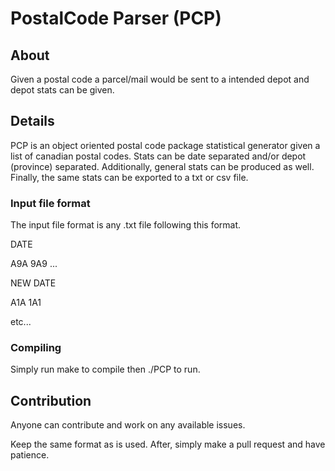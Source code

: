 # PostalCode Parser (PCP)

## About

Given a postal code a parcel/mail would be sent to a intended depot and depot stats can be given.

## Details

PCP is an object oriented postal code package statistical generator given a list of canadian postal codes. Stats can be date separated and/or depot (province) separated. Additionally, general stats can be produced as well. Finally, the same stats can be exported to a txt or csv file.

### Input file format

The input file format is any .txt file following this format.

DATE

A9A 9A9
...

NEW DATE

A1A 1A1

etc...

### Compiling

Simply run make to compile then ./PCP to run.

## Contribution

Anyone can contribute and work on any available issues.

Keep the same format as is used. After, simply make a pull request and have patience.
